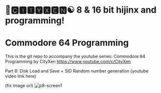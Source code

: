 # 🌆🅲🅸🆃🆈🆇🅴🅽☯️ 8 & 16 bit hijinx and programming!

# Commodore 64 Programming

This is the git repo to accompany the youtube series: Commodore 64 Programming by CityXen https://www.youtube.com/c/CityXen

Part 8: Disk Load and Save + SID Random number generation (youtube video link here)

(fix image url)
![p8-screen1](https://raw.githubusercontent.com/cityxen/Commodore64_Programming/master/Part8/images/screen1.jpg)

